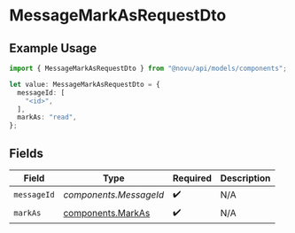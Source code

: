 # MessageMarkAsRequestDto

## Example Usage

```typescript
import { MessageMarkAsRequestDto } from "@novu/api/models/components";

let value: MessageMarkAsRequestDto = {
  messageId: [
    "<id>",
  ],
  markAs: "read",
};
```

## Fields

| Field                                                  | Type                                                   | Required                                               | Description                                            |
| ------------------------------------------------------ | ------------------------------------------------------ | ------------------------------------------------------ | ------------------------------------------------------ |
| `messageId`                                            | *components.MessageId*                                 | :heavy_check_mark:                                     | N/A                                                    |
| `markAs`                                               | [components.MarkAs](../../models/components/markas.md) | :heavy_check_mark:                                     | N/A                                                    |